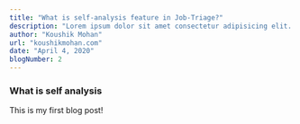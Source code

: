 ```yaml
---
title: "What is self-analysis feature in Job-Triage?"
description: "Lorem ipsum dolor sit amet consectetur adipisicing elit. Minus, dignissimos omnis incidunt atque nesciunt, aliquid maxime corporis debitis ex ratione animi optio vitae quis iste facere tenetur inventore cum quidem?"
author: "Koushik Mohan"
url: "koushikmohan.com"
date: "April 4, 2020"
blogNumber: 2
---
```


### What is self analysis

This is my first blog post!